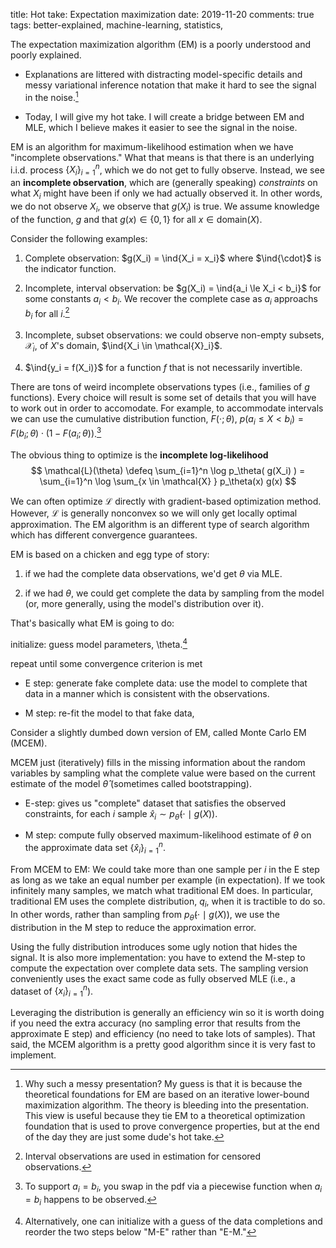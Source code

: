 title: Hot take: Expectation maximization
date: 2019-11-20
comments: true
tags: better-explained, machine-learning, statistics,

$$
\newcommand{\ind}[1]{\boldsymbol{1}\left[ #1 \right]}
\newcommand{\defeq}[0]{\overset{\scriptsize\text{def}}{=}}
$$

The expectation maximization algorithm (EM) is a poorly understood and poorly
explained.

 * Explanations are littered with distracting model-specific details and messy
   variational inference notation that make it hard to see the signal in the
   noise.[^why-the-noise]

   [^why-the-noise]: Why such a messy presentation?  My guess is that it is
     because the theoretical foundations for EM are based on an iterative
     lower-bound maximization algorithm.  The theory is bleeding into the
     presentation.  This view is useful because they tie EM to a theoretical
     optimization foundation that is used to prove convergence properties, but
     at the end of the day they are just some dude's hot take.

 * Today, I will give my hot take.  I will create a bridge between EM and MLE,
   which I believe makes it easier to see the signal in the noise.

   <!--
   There are no
   KL divergences, lower bounds, or convergence proofs to distract from what's
   going on.
   -->

EM is an algorithm for maximum-likelihood estimation when we have "incomplete
observations."  What that means is that there is an underlying i.i.d. process
$\{ X_i \}_{i=1}^n$, which we do not get to fully observe.  Instead, we see an
**incomplete observation**, which are (generally speaking) *constraints* on what
$X_i$ might have been if only we had actually observed it.  In other words, we
do not observe $X_i$, we observe that $g(X_i)$ is true.  We assume knowledge of
the function, $g$ and that $g(x) \in \{0, 1\}$ for all $x \in
\mathrm{domain}(X)$.


Consider the following examples:

1. Complete observation: $g(X_i) = \ind{X_i = x_i}$ where $\ind{\cdot}$ is the
   indicator function.

2. Incomplete, interval observation: be $g(X_i) = \ind{a_i \le X_i < b_i}$ for some
   constants $a_i < b_i$.  We recover the complete case as $a_i$ approachs $b_i$
   for all $i$.[^interval]

   [^interval]: Interval observations are used in estimation for censored
     observations.

3. Incomplete, subset observations: we could observe non-empty subsets,
   $\mathcal{X}_i$, of $X$'s domain, $\ind{X_i \in \mathcal{X}_i}$.

4. $\ind{y_i = f(X_i)}$ for a function $f$ that is not necessarily invertible.


There are tons of weird incomplete observations types (i.e., families of $g$
functions).  Every choice will result is some set of details that you will have
to work out in order to accomodate.  For example, to accommodate intervals we
can use the cumulative distribution function, $F(\cdot; \theta)$, $p(a_i \le X <
b_i) = F(b_i; \theta) \cdot (1 - F(a_i; \theta))$.[^a-equals-b]

[^a-equals-b]: To support $a_i = b_i$, you swap in the pdf via a piecewise
  function when $a_i = b_i$ happens to be observed.


The obvious thing to optimize is the **incomplete log-likelihood**
$$
\mathcal{L}(\theta) \defeq \sum_{i=1}^n \log p_\theta( g(X_i) ) = \sum_{i=1}^n
\log \sum_{x \in \mathcal{X} } p_\theta(x) g(x)
$$

We can often optimize $\mathcal{L}$ directly with gradient-based optimization
method.  However, $\mathcal{L}$ is generally nonconvex so we will only get
locally optimal approximation.  The EM algorithm is an different type of search
algorithm which has different convergence guarantees.

EM is based on a chicken and egg type of story:

 1. if we had the complete data observations, we'd get $\theta$ via MLE.

 2. if we had $\theta$, we could get complete the data by sampling from the
    model (or, more generally, using the model's distribution over it).

That's basically what EM is going to do:

initialize: guess model parameters, \theta.[^ME-alg]

repeat until some convergence criterion is met

  * E step: generate fake complete data: use the model to complete that data in
    a manner which is consistent with the observations.

  * M step: re-fit the model to that fake data,

[^ME-alg]: Alternatively, one can initialize with a guess of the data
  completions and reorder the two steps below "M-E" rather than "E-M."


Consider a slightly dumbed down version of EM, called Monte Carlo EM (MCEM).

MCEM just (iteratively) fills in the missing information about the random
variables by sampling what the complete value were based on the current estimate
of the model $\widehat{\theta}$ (sometimes called bootstrapping).

- E-step: gives us "complete" dataset that satisfies the observed constraints,
  for each $i$ sample $\widehat{x}_i \sim  p_{\widehat{\theta}}(\cdot \mid g(X))$.

- M step: compute fully observed maximum-likelihood estimate of $\theta$ on the
  approximate data set $\{ \widehat{x}_i \}_{i=1}^n$.

From MCEM to EM: We could take more than one sample per $i$ in the E step as
long as we take an equal number per example (in expectation).  If we took
infinitely many samples, we match what traditional EM does.  In particular,
traditional EM uses the complete distribution, $q_i$, when it is tractible to do
so.  In other words, rather than sampling from $p_{\widehat{\theta}}(\cdot \mid
g(X))$, we use the distribution in the M step to reduce the approximation error.

Using the fully distribution introduces some ugly notion that hides the signal.
It is also more implementation: you have to extend the M-step to compute the
expectation over complete data sets.  The sampling version conveniently uses the
exact same code as fully observed MLE (i.e., a dataset of $\{ x_i \}_{i=1}^n$).

Leveraging the distribution is generally an efficiency win so it is worth doing
if you need the extra accuracy (no sampling error that results from the
approximate E step) and efficiency (no need to take lots of samples).  That
said, the MCEM algorithm is a pretty good algorithm since it is very fast to
implement.
